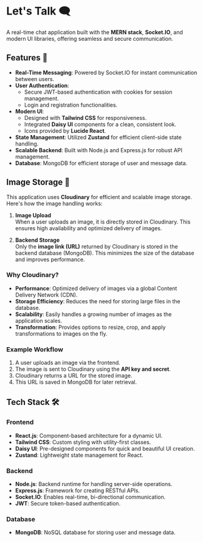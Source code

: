 # Let's Talk 🗨️  
A real-time chat application built with the **MERN stack**, **Socket.IO**, and modern UI libraries, offering seamless and secure communication.

## Features 🚀
- **Real-Time Messaging**: Powered by Socket.IO for instant communication between users.
- **User Authentication**: 
  - Secure JWT-based authentication with cookies for session management.
  - Login and registration functionalities.
- **Modern UI**:
  - Designed with **Tailwind CSS** for responsiveness.
  - Integrated **Daisy UI** components for a clean, consistent look.
  - Icons provided by **Lucide React**.
- **State Management**: Utilized **Zustand** for efficient client-side state handling.
- **Scalable Backend**: Built with Node.js and Express.js for robust API management.
- **Database**: MongoDB for efficient storage of user and message data.
## Image Storage 📸

This application uses **Cloudinary** for efficient and scalable image storage. Here's how the image handling works:

1. **Image Upload**  
   When a user uploads an image, it is directly stored in Cloudinary. This ensures high availability and optimized delivery of images.

2. **Backend Storage**  
   Only the **image link (URL)** returned by Cloudinary is stored in the backend database (MongoDB). This minimizes the size of the database and improves performance.

### Why Cloudinary?  
- **Performance**: Optimized delivery of images via a global Content Delivery Network (CDN).  
- **Storage Efficiency**: Reduces the need for storing large files in the database.  
- **Scalability**: Easily handles a growing number of images as the application scales.  
- **Transformation**: Provides options to resize, crop, and apply transformations to images on the fly.

### Example Workflow  
1. A user uploads an image via the frontend.  
2. The image is sent to Cloudinary using the **API key and secret**.  
3. Cloudinary returns a URL for the stored image.  
4. This URL is saved in MongoDB for later retrieval.  

## Tech Stack 🛠️
### Frontend
- **React.js**: Component-based architecture for a dynamic UI.
- **Tailwind CSS**: Custom styling with utility-first classes.
- **Daisy UI**: Pre-designed components for quick and beautiful UI creation.
- **Zustand**: Lightweight state management for React.

### Backend
- **Node.js**: Backend runtime for handling server-side operations.
- **Express.js**: Framework for creating RESTful APIs.
- **Socket.IO**: Enables real-time, bi-directional communication.
- **JWT**: Secure token-based authentication.

### Database
- **MongoDB**: NoSQL database for storing user and message data.


